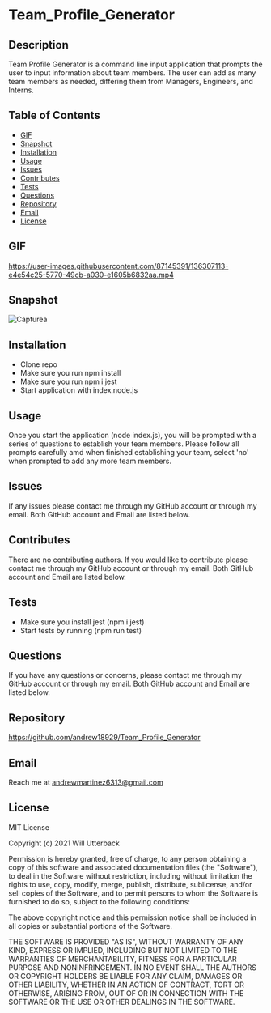 # Team_Profile_Generator

## Description
Team Profile Generator is a command line input application that prompts the user to input information about team members. The user can add as many team members as needed, differing them
from Managers, Engineers, and Interns.

## Table of Contents
- [GIF](#gif)
- [Snapshot](#snapshot)
- [Installation](#installation)
- [Usage](#usage)
- [Issues](#issues)
- [Contributes](#contributes)
- [Tests](#tests)
- [Questions](#questions)
- [Repository](#repository)
- [Email](#email)
- [License](#license)

## GIF
https://user-images.githubusercontent.com/87145391/136307113-e4e54c25-5770-49cb-a030-e1605b6832aa.mp4

## Snapshot
![Capturea](https://user-images.githubusercontent.com/87145391/136307779-2c80dad5-157d-4247-879a-662eef208a71.JPG)

## Installation
- Clone repo
- Make sure you run npm install
- Make sure you run npm i jest
- Start application with index.node.js

## Usage
Once you start the application (node index.js), you will be prompted with a series of questions to establish your team members. Please follow all prompts carefully amd when finished 
establishing your team, select 'no' when prompted to add any more team members.

## Issues
If any issues please contact me through my GitHub account or through my email. Both GitHub account and Email are listed below.

## Contributes
There are no contributing authors. If you would like to contribute please contact me through my GitHub account or through my email. Both GitHub account and Email are listed below.

## Tests
- Make sure you install jest (npm i jest)
- Start tests by running (npm run test)

## Questions
If you have any questions or concerns, please contact me through my GitHub account or through my email. Both GitHub account and Email are listed below.

## Repository
https://github.com/andrew18929/Team_Profile_Generator

## Email
Reach me at andrewmartinez6313@gmail.com

## License
MIT License

Copyright (c) 2021 Will Utterback

Permission is hereby granted, free of charge, to any person obtaining a copy of this software and associated documentation files (the "Software"), to deal in the Software without restriction, including without limitation the rights to use, copy, modify, merge, publish, distribute, sublicense, and/or sell copies of the Software, and to permit persons to whom the Software is furnished to do so, subject to the following conditions:

The above copyright notice and this permission notice shall be included in all copies or substantial portions of the Software.

THE SOFTWARE IS PROVIDED "AS IS", WITHOUT WARRANTY OF ANY KIND, EXPRESS OR IMPLIED, INCLUDING BUT NOT LIMITED TO THE WARRANTIES OF MERCHANTABILITY, FITNESS FOR A PARTICULAR PURPOSE AND NONINFRINGEMENT. IN NO EVENT SHALL THE AUTHORS OR COPYRIGHT HOLDERS BE LIABLE FOR ANY CLAIM, DAMAGES OR OTHER LIABILITY, WHETHER IN AN ACTION OF CONTRACT, TORT OR OTHERWISE, ARISING FROM, OUT OF OR IN CONNECTION WITH THE SOFTWARE OR THE USE OR OTHER DEALINGS IN THE SOFTWARE.